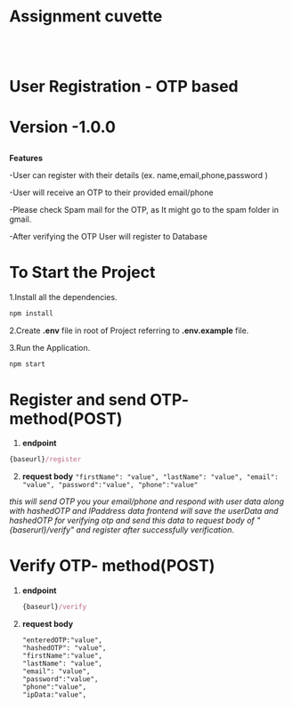 #  Assignment cuvette

<br><br/>
<h1>User Registration - OTP based</h1>

# Version -1.0.0
##

**Features**


-User can register with their details (ex. name,email,phone,password )

-User will receive an OTP to their provided email/phone

-Please check Spam mail for the OTP, as It might go to the spam folder in gmail.

-After verifying the OTP User will register to Database

# To Start the Project

1.Install all the dependencies.
```js
npm install
```
2.Create **.env** file in root of Project referring to **.env.example** file.

3.Run the Application.
   ```js
   npm start
   ```

   # Register and send OTP- method(POST)
  1. **endpoint**
   ```js
   {baseurl}/register
   ```
  2. **request body**
    ```"firstName": "value",
    "lastName": "value",
    "email": "value",
    "password":"value",
    "phone":"value"```


   *this will send OTP you your email/phone and respond with user data along with hashedOTP and IPaddress data frontend will save the userData and hashedOTP for 
   verifying otp and send this data to request body of "{baserurl}/verify" and register after successfully verification*.

  # Verify OTP- method(POST)
  1. **endpoint**
     ```js
     {baseurl}/verify
     ```
  2. **request  body**
     ```{
     "enteredOTP:"value",
     "hashedOTP": "value",
     "firstName":"value",
     "lastName": "value",
     "email": "value",
     "password":"value",
     "phone":"value",
     "ipData:"value",
